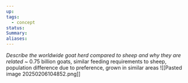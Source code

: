 ```yaml
---
up: 
tags:
  - concept
status: 
Summary:
aliases:
---
```

*Describe the worldwide goat herd compared to sheep and why they are related*
~
0.75 billion goats, similar feeding requirements to sheep, population difference due to preference, grown in similar areas
![[Pasted image 20250206104852.png]]
<!--SR:!2025-03-13,3,250-->
